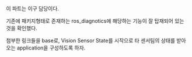  이 파트는 이구 담당이다.

 기존에 패키지형태로 존재하는 ros_diagnotics에 해당하는 기능이 잘 탑재되어 있는 것을 확인했다.
 
 첨부한 링크들을 base로, Vision Sensor State를 시작으로 타 센서팀의 상태를 받아오는 application을 구성하도록 하자.
 
 
